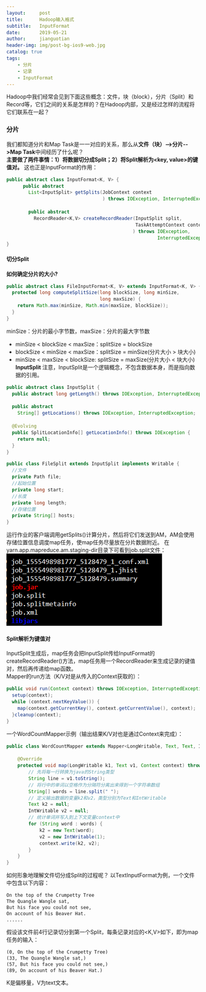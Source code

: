 ```yaml
---
layout:     post
title:      Hadoop输入格式
subtitle:   InputFormat
date:       2019-05-21
author:     jianguotian
header-img: img/post-bg-ios9-web.jpg
catalog: true
tags:
    - 分片
    - 记录
    - InputFormat
---
```


Hadoop中我们经常会见到下面这些概念：文件，块（block），分片（Split）和Record等，它们之间的关系是怎样的？在Hadoop内部，又是经过怎样的流程将它们联系在一起？
### 分片
我们都知道分片和Map Task是一一对应的关系，那么从**文件（块）-->分片-->Map Task**中间经历了什么呢？  
**主要做了两件事情：1）将数据切分成Split；2）将Split解析为<key, value>的键值对。** 这也正是InputFormat的作用：
```java
public abstract class InputFormat<K, V> {
      public abstract 
        List<InputSplit> getSplits(JobContext context
                                   ) throws IOException, InterruptedException;
      
        public abstract 
          RecordReader<K,V> createRecordReader(InputSplit split,
                                               TaskAttemptContext context
                                              ) throws IOException, 
                                                       InterruptedException;
}
```
#### 切分Split  
**如何确定分片的大小?**
```java
public abstract class FileInputFormat<K, V> extends InputFormat<K, V> {
  protected long computeSplitSize(long blockSize, long minSize,
                                  long maxSize) {
    return Math.max(minSize, Math.min(maxSize, blockSize));
  }
}
```
minSize：分片的最小字节数，maxSize：分片的最大字节数
- minSize < blockSize < maxSize：splitSize = blockSize
- blockSize < minSize < maxSize：splitSize = minSize(分片大小 > 块大小)
- minSize < maxSize < blockSize: splitSize = maxSize(分片大小 < 块大小)
**InputSplit**
注意，InputSplit是一个逻辑概念，不包含数据本身，而是指向数据的引用。
```java
public abstract class InputSplit {
  public abstract long getLength() throws IOException, InterruptedException;

  public abstract 
    String[] getLocations() throws IOException, InterruptedException;

  @Evolving
  public SplitLocationInfo[] getLocationInfo() throws IOException {
    return null;
  }
}
```
```java
public class FileSplit extends InputSplit implements Writable {
  //文件
  private Path file;
  //起始位置
  private long start;
  //长度
  private long length;
  //存储位置
  private String[] hosts;
}
```
运行作业的客户端调用getSplits()计算分片，然后将它们发送到AM，AM会使用存储位置信息调度map任务，使map任务尽量放在分片数据附近。 
在yarn.app.mapreduce.am.staging-dir目录下可看到job.split文件：  
![job.split](img\2019-05-21\am_staging.png)
#### Split解析为键值对
InputSplit生成后，map任务会把InputSplit传给InputFormat的createRecordReader()方法，map任务用一个RecordReader来生成记录的键值对，然后再传递给map函数。  
Mapper的run方法（K/V对是从传入的Context获取的）：
```java
public void run(Context context) throws IOException, InterruptedException {
  setup(context);
  while (context.nextKeyValue()) {
    map(context.getCurrentKey(), context.getCurrentValue(), context);
  }cleanup(context);
}
```

一个WordCountMapper示例（输出结果K/V对也是通过Context来完成）：
```java
public class WordCountMapper extends Mapper<LongWritable, Text, Text, IntWritable> {

    @Override
    protected void map(LongWritable k1, Text v1, Context context) throws IOException, InterruptedException {
        // 先将每一行转换为java的String类型
        String line = v1.toString();
        // 将行中的单词以空格作为分隔符分离出来得到一个字符串数组
        String[] words = line.split(" ");
        // 定义输出数据的变量k2和v2，类型分别为Text和IntWritable
        Text k2 = null;
        IntWritable v2 = null;
        // 统计单词并写入到上下文变量context中
        for (String word : words) {
            k2 = new Text(word);
            v2 = new IntWritable(1);
            context.write(k2, v2);
        }
    }
}
```
如何形象地理解文件切分成Split的过程呢？
以TextInputFormat为例，一个文件中包含以下内容：
```
On the top of the Crumpetty Tree
The Quangle Wangle sat,
But his face you could not see,
On account of his Beaver Hat.
......
```
假设该文件前4行记录切分到第一个Split，每条记录对应的<K,V>如下，即为map任务的输入：
```
(0, On the top of the Crumpetty Tree)
(33, The Quangle Wangle sat,)
(57, But his face you could not see,)
(89, On account of his Beaver Hat.)
```
K是偏移量，V为text文本。